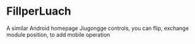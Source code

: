 FillperLuach
============
A similar Android homepage Jiugongge controls, you can flip, exchange module position, to add mobile operation

